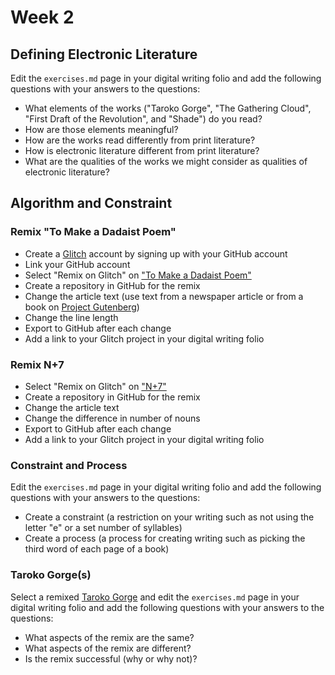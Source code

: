 # Week 2

## Defining Electronic Literature

Edit the `exercises.md` page in your digital writing folio and add the following questions with your answers to the questions:

- What elements of the works ("Taroko Gorge", "The Gathering Cloud", "First Draft of the Revolution", and "Shade") do you read?
- How are those elements meaningful?
- How are the works read differently from print literature?
- How is electronic literature different from print literature?
- What are the qualities of the works we might consider as qualities of electronic literature?

## Algorithm and Constraint

### Remix "To Make a Dadaist Poem"

- Create a [Glitch](https://glitch.com/) account by signing up with your GitHub account
- Link your GitHub account
- Select "Remix on Glitch" on ["To Make a Dadaist Poem"](https://to-make-a-dadaist-poem.glitch.me)
- Create a repository in GitHub for the remix
- Change the article text (use text from a newspaper article or from a book on [Project Gutenberg](https://www.gutenberg.org/))
- Change the line length
- Export to GitHub after each change
- Add a link to your Glitch project in your digital writing folio

### Remix N+7

- Select "Remix on Glitch" on ["N+7"](https://n-plus-7.glitch.me)
- Create a repository in GitHub for the remix
- Change the article text
- Change the difference in number of nouns
- Export to GitHub after each change
- Add a link to your Glitch project in your digital writing folio

### Constraint and Process

Edit the `exercises.md` page in your digital writing folio and add the following questions with your answers to the questions:

- Create a constraint (a restriction on your writing such as not using the letter "e" or a set number of syllables)
- Create a process (a process for creating writing such as picking the third word of each page of a book)

### Taroko Gorge(s)

Select a remixed [Taroko Gorge](https://nickm.com/taroko_gorge/) and edit the `exercises.md` page in your digital writing folio and add the following questions with your answers to the questions:

- What aspects of the remix are the same?
- What aspects of the remix are different?
- Is the remix successful (why or why not)?
